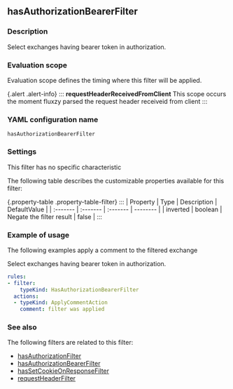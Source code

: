 ## hasAuthorizationBearerFilter

### Description

Select exchanges having bearer token in authorization.

### Evaluation scope

Evaluation scope defines the timing where this filter will be applied. 

{.alert .alert-info}
:::
**requestHeaderReceivedFromClient** This scope occurs the moment fluxzy parsed the request header receiveid from client
:::

### YAML configuration name

    hasAuthorizationBearerFilter

### Settings

This filter has no specific characteristic

The following table describes the customizable properties available for this filter: 

{.property-table .property-table-filter}
:::
| Property | Type | Description | DefaultValue |
| :------- | :------- | :------- | -------- |
| inverted | boolean | Negate the filter result | false |
:::

### Example of usage

The following examples apply a comment to the filtered exchange

Select exchanges having bearer token in authorization.

```yaml
rules:
- filter:
    typeKind: HasAuthorizationBearerFilter
  actions:
  - typeKind: ApplyCommentAction
    comment: filter was applied
```


### See also

The following filters are related to this filter: 

 - [hasAuthorizationFilter](hasAuthorizationFilter)
 - [hasAuthorizationBearerFilter](hasAuthorizationBearerFilter)
 - [hasSetCookieOnResponseFilter](hasSetCookieOnResponseFilter)
 - [requestHeaderFilter](requestHeaderFilter)

